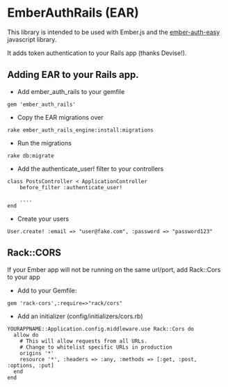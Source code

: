 # EmberAuthRails (EAR)

This library is intended to be used with Ember.js and the 
[ember-auth-easy](http://github.com/mharris717/ember-auth-easy) javascript library.

It adds token authentication to your Rails app (thanks Devise!).

## Adding EAR to your Rails app.

* Add ember_auth_rails to your gemfile

```
gem 'ember_auth_rails'
```

* Copy the EAR migrations over

```
rake ember_auth_rails_engine:install:migrations
```

* Run the migrations

```
rake db:migrate
```

* Add the authenticate_user! filter to your controllers

```
class PostsController < ApplicationController
    before_filter :authenticate_user!

    ....
end
```

* Create your users

```
User.create! :email => "user@fake.com", :password => "password123"
```

## Rack::CORS

If your Ember app will not be running on the same url/port, add Rack::Cors to your app
  
* Add to your Gemfile:

```
gem 'rack-cors',:require=>"rack/cors"
```
  
* Add an initializer (config/initializers/cors.rb)

```
YOURAPPNAME::Application.config.middleware.use Rack::Cors do
  allow do
    # This will allow requests from all URLs. 
    # Change to whitelist specific URLs in production
    origins '*'
    resource '*', :headers => :any, :methods => [:get, :post, :options, :put]
  end
end
```
